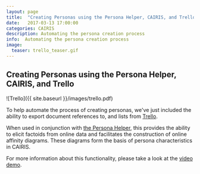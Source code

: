 ```yaml
---
layout: page
title:  "Creating Personas using the Persona Helper, CAIRIS, and Trello"
date:   2017-03-13 17:00:00
categories: CAIRIS
description: Automating the persona creation process
info:  Automating the persona creation process
image:
  teaser: trello_teaser.gif
---
```


## Creating Personas using the Persona Helper, CAIRIS, and Trello ##

![Trello]({{ site.baseurl }}/images/trello.pdf)

To help automate the process of creating personas, we've just included the ability to export document references to, and lists from [Trello](https://trello.com).  

When used in conjunction with [the Persona Helper](http://cairis.org/cairis/personahelper/), this provides the ability to elicit factoids from online data and facilitates the construction of online affinity diagrams. These diagrams form the basis of persona characteristics in CAIRIS.

For more information about this functionality, please take a look at the [video demo](https://vimeo.com/208162116).
